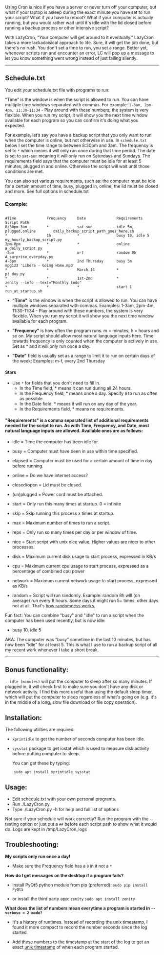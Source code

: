 Using Cron is nice if you have a server or never turn off your computer, but what if your laptop is asleep during the exact minute you have set to run your script? What if you have to reboot? What if your computer is actually running, but you would rather wait until it's idle with the lid closed before running a backup process or other intensive script?

With LazyCron, "Your computer will get around to it eventually." LazyCron takes a more lackadaisical approach to life. Sure, it will get the job done, but there's no rush. You don't set a time to run, you set a range. Better yet, whenever scripts run and encounter an error, LC will pop up a message to let you know something went wrong instead of just failing silently.

----

## Schedule.txt

You edit your schedule.txt file with programs to run:

"Time" is the window is when the script is allowed to run. You can have multiple time windows separated with commas. For example: `1-3am, 2pm-4pm, 11:30-11:34` - Play around with these numbers; the system is very flexible. When you run my script, it will show you the next time window available for each program so you can confirm it's doing what you expected.

For example, let’s say you have a backup script that you only want to run when the computer is online, but not otherwise in use. In `schedule.txt` below I set the time range to between 8:30pm and 3am. The frequency is set to `*` which means it will only run once during that time period. The date is set to `sat-sun` meaning it will only run on Saturdays and Sundays. The requirements field says that the computer must be idle for at least 5 minutes, plugged in and online. Otherwise the script will wait until those conditions are met.

You can also set various requirements, such as: the computer must be idle for a certain amount of time, busy, plugged in, online, the lid must be closed and more. See full options in schedule.txt

### Example:

```

#Time              Frequency     Date              Requirements                   Script Path
8:30pm-3am         *             sat-sun           idle 5m, plugged,online        daily_backup_script_path_goes_here.sh
*                  1h            *                 busy 10, idle 5                my_hourly_backup_script.py
2pm-8pm            *             *                 online                         a_daily_script.py
-5pm               *             m-f               random 8h                      A_surprise_everyday.py
4-6pm              *             2nd Thursday      busy 5m                        mpg123 'Libera - Going Home.mp3'
*                  *             March 14          *                              pi_day.py
*                  *             1st-2nd           *                              zenity --info --text="Monthly todo"
*                  *             *                 start 1                        run_at_startup.sh

```

  * **"Time"** is the window is when the script is allowed to run. You can have multiple windows separated with commas.
Examples: 1-3am, 2pm-4m, 11:30-11:34 - Play around with these numbers, the system is very flexible. When you run my script it will show you the next time window available for each program.

  * **"Frequency"** is how often the program runs. m = minutes, h = hours and so on. My script should allow most natural language inputs here. Time towards frequency is only counted when the computer is actively in use. Set as * and it will only run once a day.

  * **"Date"** field is usually set as a range to limit it to run on certain days of the week:
Examples: m-f, every 2nd Thursday

#### Stars

  * Use `*` for fields that you don't need to fill in.
    - In the Time field, * means it can run during all 24 hours.
    - In the Frequency field, * means once a day. Specify `0` to run as often as possible.
    - In the Date field, * means it will run on any day of the year.
    - In the Requirements field, * means no requirements.


#### "Requirements" is a comma separated list of additional requirements needed for the script to run. As with Time, Frequency, and Date, most natural language inputs are allowed. Available ones are as follows:


  *    idle         = Time the computer has been idle for.
  *    busy         = Computer must have been in use within time specified.
  *    elapsed      = Computer must be used for a certain amount of time in day before running.

  *    online       = Do we have internet access?
  *    closed/open  = Lid must be closed.
  *    (un)plugged  = Power cord must be attached.

  *    start        = Only run this many times at startup. 0 = infinite
  *    skip         = Skip running this process x times at startup.
  *    max          = Maximum number of times to run a script.
  *    reps         = Only run so many times per day or per window of time.

  *    nice         = Start script with unix nice value. Higher values are nicer to other processes.
  *    disk         = Maximum current disk usage to start process, expressed in KB/s
  *    cpu          = Maximum current cpu usage to start process, expressed as a percentage of combined cpu power
  *    network      = Maximum current network usage to start process, expressed as KB/s

  *    random       = Script will run randomly. Example: random 8h will (on average) run every 8 hours. Some days it might run 5+ times, other days not at all. That's [how randomness works.](https://math.stackexchange.com/q/209987/693067)


Fun fact: You can combine "busy" and "idle" to run a script when the computer has been used recently, but is now idle:

  * busy 10, idle 5

AKA: The computer was "busy" sometime in the last 10 minutes, but has now been "idle" for at least 5. This is what I use to run a backup script of all my recent work whenever I take a short break.

----


## Bonus functionality:


`--idle (minutes)` will put the computer to sleep after so many minutes. If plugged in, it will check first to make sure you don't have any disk or network activity. I find this more useful than using the default sleep timer, which will put the computer to sleep regardless of what's going on (e.g. it's in the middle of a long, slow file download or file copy operation).


## Installation:

The following utilities are required:

  * `xprintidle` to get the number of seconds computer has been idle.
  * `sysstat` package to get iostat which is used to measure disk activity before putting computer to sleep.

    You can get these by typing:

```
    sudo apt install xprintidle sysstat
```

## Usage:

 * Edit schedule.txt with your own personal programs.
 * Run ./LazyCron.py
 * Type ./LazyCron.py -h for help and full list of options

Not sure if your schedule will work correctly? Run the program with the --testing option or just put a `##` before each script path to show what it would do. Logs are kept in /tmp/LazyCron_logs


## Troubleshooting:

**My scripts only run once a day!**

  * Make sure the Frequency field has a `0` in it not a `*`

**How do I get messages on the desktop if a program fails?**


  * Install PyQt5 python module from pip (preferred): `sudo pip install PyQt5`

  * or install the third party app: `zenity` `sudo apt install zenity`

**What does the list of numbers mean everytime a program is started in `--verbose = 2 mode?`**

  * It's a history of runtimes. Instead of recording the unix timestamp, I found it more compact to record the number seconds since the log started.

  * Add these numbers to the timestamp at the start of the log to get an exact [unix timestamp](https://en.wikipedia.org/wiki/Unix_time) of when each program started.
